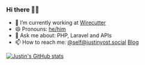 ### Hi there 👋🏻

- 🔭 I’m currently working at [Wirecutter](https://www.nytimes.com/wirecutter/)
- 😄 Pronouns: [he/him](https://pronoun.fandom.com/wiki/He/Him)
- 💬 Ask me about: PHP, Laravel and APIs
- 📫 How to reach me: [@self@justinyost.social](https://justinyost.social/@self) [Blog](https://justinyost.com/)

[![Justin's GitHub stats](https://github-readme-stats.vercel.app/api?username=justinyost&count_private=true)](https://github.com/anuraghazra/github-readme-stats)
